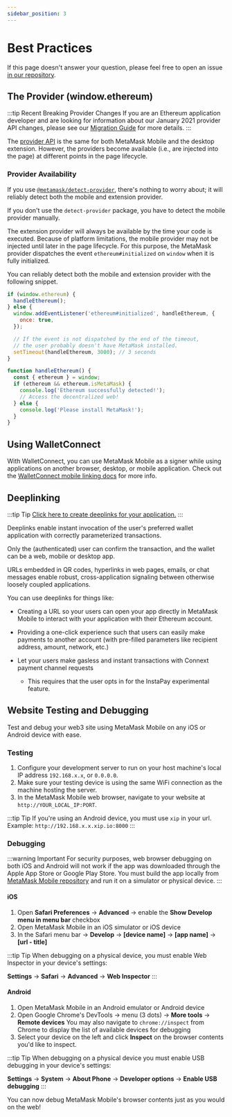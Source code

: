 ```yaml
---
sidebar_position: 3
---
```


# Best Practices

If this page doesn't answer your question, please feel free to open an issue [in our repository](https://github.com/MetaMask/metamask-mobile).

## The Provider (window.ethereum)

:::tip Recent Breaking Provider Changes
If you are an Ethereum application developer and are looking for information about our January 2021 provider API changes,
please see our [Migration Guide](./provider-migration.html) for more details.
:::

The [provider API](./ethereum-provider.html) is the same for both MetaMask Mobile and the desktop extension.
However, the providers become available (i.e., are injected into the page) at different points in the page lifecycle.

### Provider Availability

If you use [`@metamask/detect-provider`](https://npmjs.com/package/@metamask/detect-provider), there's nothing to worry about; it will reliably detect both the mobile and extension provider.

If you don't use the `detect-provider` package, you have to detect the mobile provider manually.

The extension provider will always be available by the time your code is executed.
Because of platform limitations, the mobile provider may not be injected until later in the page lifecycle.
For this purpose, the MetaMask provider dispatches the event `ethereum#initialized` on `window` when it is fully initialized.

You can reliably detect both the mobile and extension provider with the following snippet.

```javascript
if (window.ethereum) {
  handleEthereum();
} else {
  window.addEventListener('ethereum#initialized', handleEthereum, {
    once: true,
  });

  // If the event is not dispatched by the end of the timeout,
  // the user probably doesn't have MetaMask installed.
  setTimeout(handleEthereum, 3000); // 3 seconds
}

function handleEthereum() {
  const { ethereum } = window;
  if (ethereum && ethereum.isMetaMask) {
    console.log('Ethereum successfully detected!');
    // Access the decentralized web!
  } else {
    console.log('Please install MetaMask!');
  }
}
```

## Using WalletConnect

With WalletConnect, you can use MetaMask Mobile as a signer while using applications on another browser, desktop, or mobile application.
Check out the [WalletConnect mobile linking docs](https://docs.walletconnect.org/mobile-linking) for more info.

## Deeplinking

:::tip Tip
[Click here to create deeplinks for your application.](https://metamask.github.io/metamask-deeplinks/#)
:::

Deeplinks enable instant invocation of the user's preferred wallet application with correctly parameterized transactions.

Only the (authenticated) user can confirm the transaction, and the wallet can be a web, mobile or desktop app.

URLs embedded in QR codes, hyperlinks in web pages, emails, or chat messages enable robust, cross-application signaling between otherwise loosely coupled applications.

You can use deeplinks for things like:

- Creating a URL so your users can open your app directly in MetaMask Mobile to interact with your application with their Ethereum account.

- Providing a one-click experience such that users can easily make payments to another account (with pre-filled parameters like recipient address, amount, network, etc.)

- Let your users make gasless and instant transactions with Connext payment channel requests
  - This requires that the user opts in for the InstaPay experimental feature.

## Website Testing and Debugging

Test and debug your web3 site using MetaMask Mobile on any iOS or Android device with ease.

### Testing

1. Configure your development server to run on your host machine's local IP address `192.168.x.x`, or `0.0.0.0`.
2. Make sure your testing device is using the same WiFi connection as the machine hosting the server.
3. In the MetaMask Mobile web browser, navigate to your website at `http://YOUR_LOCAL_IP:PORT`.

:::tip Tip
If you're using an Android device, you must use `xip` in your url. Example: `http://192.168.x.x.xip.io:8000`
:::

### Debugging

:::warning Important
For security purposes, web browser debugging on both iOS and Android will not work if the app was downloaded through the Apple App Store or Google Play Store.
You must build the app locally from [MetaMask Mobile repository](https://github.com/MetaMask/metamask-mobile) and run it on a simulator or physical device.
:::

#### iOS

1. Open **Safari Preferences** -> **Advanced** -> enable the **Show Develop menu in menu bar** checkbox
2. Open MetaMask Mobile in an iOS simulator or iOS device
3. In the Safari menu bar -> **Develop** -> **[device name]** -> **[app name]** -> **[url - title]**

:::tip Tip
When debugging on a physical device, you must enable Web Inspector in your device's settings:

**Settings** -> **Safari** -> **Advanced** -> **Web Inspector**
:::

#### Android

1. Open MetaMask Mobile in an Android emulator or Android device
2. Open Google Chrome's DevTools -> menu (3 dots) -> **More tools** -> **Remote devices**
   You may also navigate to `chrome://inspect` from Chrome to display the list of available devices for debugging
3. Select your device on the left and click **Inspect** on the browser contents you'd like to inspect.

:::tip Tip
When debugging on a physical device you must enable USB debugging in your device's settings:

**Settings** -> **System** -> **About Phone** -> **Developer options** -> **Enable USB debugging**
:::

You can now debug MetaMask Mobile's browser contents just as you would on the web!
